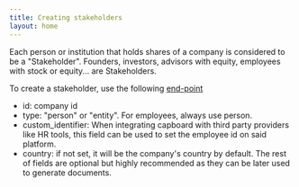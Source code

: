```yaml
---
title: Creating stakeholders
layout: home
---
```

Each person or institution that holds shares of a company is considered to be a "Stakeholder". Founders, investors, advisors with equity, employees with stock or equity... are Stakeholders.


To create a stakeholder, use the following [end-point](https://www.capboard.io/api/docs/endpoints#/stakeholders/post_api_stakeholders)
- id: company id
- type: "person" or "entity". For employees, always use person.
- custom_identifier: When integrating capboard with third party providers like HR tools, this field can be used to set the employee id on said platform.
- country: if not set, it will be the company's country by default.
The rest of fields are optional but highly recommended as they can be later used to generate documents.